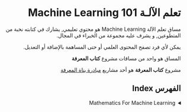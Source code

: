 <div dir="rtl">

# تعلم الآلـة Machine Learning 101

<p>
مساق تعلم الآلة Machine Learning هو محتوي تعليمي, يشارك في كتابته نخبة من المتطوعين, و يشرف عليه مجموعة من الخبراء في المجال.

يمكن لأي فرد تصفح المحتوى العلمي أو حتى المساهمة بالإضافة أو التعديل.

المساق هو واحد من مساقات مشروع **كتاب المعرفة**

مشروع **كتاب المعرفة** هو أحد مشاريع [مبادرة بناة المعرفة](https://www.marefa.org/%D9%85%D8%A8%D8%A7%D8%AF%D8%B1%D8%A9_%D8%A8%D9%86%D8%A7%D8%A9_%D8%A7%D9%84%D9%85%D8%B9%D8%B1%D9%81%D8%A9)


</p>

## الفهرس Index

 <details>
  <summary>Mathematics For Machine Learning</summary>

  0. <details>
       <summary>How to read كيف تقرأ هذا الفصل</summary>
     </details>  
  1. <details>
       <summary>Linear Algebra</summary>
        
       1. Introduction المقدمة
       2. Systems of Linear Equations
       3. Matrices
          1. Matrix Addition and Multiplication
          2. Inverse and Transpose
          3. Multiplication by a Scalar
          4. Compact Representations of Systems of Linear Equations
          5. Solving Systems of Linear Equations
          6. Elementary Transformations
          7. The Minus-1 Trick
          8. Algorithms for Solving a System of Linear Equations
          9. Vector Spaces
          10. Vector Subspaces
          11. Linear Independence
          12. Basis and Rank
              1.  Generating Set and Basis
              2.  Linear Mappings
              3.  Matrix Representation of Linear Mappings
          13. Basis Change
          14. Image and Kernel
          15. Afﬁne Spaces
              1.  Afﬁne Subspaces
              2.  Afﬁne Mappings 

     </details>
  2. <details>
       <summary>Analytic Geometry</summary>

       1. Introduction المقدمة
       2. Norms
       3. Inner Products
          1. Dot Product
          2. General Inner Products
          3. Symmetric, Positive Deﬁnite Matrices
       4. Lengths and Distances
       5. Angles and Orthogonality
       6. Orthonormal Basis
       7. Orthogonal Complement
       8. Inner Product of Functions
       9. Orthogonal Projections
          1.  About
          2.   Projection onto One-Dimensional Subspaces (Lines)
          3.   Projection onto General Subspaces
          4.   Gram-Schmidt Orthogonalization
          5.   Projection onto Afﬁne Subspaces
        10. Rotations
            1.  About
            2.  Rotations in R2
            3.  Rotations in R3
            4.  Rotations in n Dimensions
            5.  Properties of Rotations
       

     </details>
  3. <details>
       <summary>Matrix Decompositions</summary>

       1. Introduction المقدمة
       2. Determinant and Trace
       3. Eigenvalues and Eigenvectors
       4. Cholesky Decomposition
       5. Eigendecomposition and Diagonalization
       6. Geometric Intuition for the Eigendecomposition
       7. Singular Value Decomposition
          1. Geometric Intuitions for the SVD
          2. Construction of the SVD
       8. Matrix Approximation
       9. Matrix Phylogeny
     </details>
  4. <details>
       <summary>Vector Calculus</summary>

       1. Introduction المقدمة
       2. Differentiation of Univariate Functions
          1. Taylor Series
          2. Differentiation Rules
       3. Partial Differentiation and Gradients
          1. Basic Rules of Partial Differentiation
          2. Chain Rule
       4. Gradients of Vector-Valued Functions
       5. Gradients of Matrices
       6. Useful Identities for Computing Gradients
       7. Backpropagation and Automatic Differentiation
          1. Gradients in a Deep Network
          2. Automatic Differentiation
       8. Higher-Order Derivatives
       9. Linearization and Multivariate Taylor Series
       
     </details>
  5. <details>
       <summary>Probability and Distributions</summary>

       1. Introduction المقدمة
       2. Construction of a Probability Space
          1. Philosophical Issues
          2. Probability and Random Variables
          3. Statistics
       3.  Discrete and Continuous Probabilities
           1.  Discrete Probabilities
           2.  Continuous Probabilities
           3.  Contrasting Discrete and Continuous Distributions
       4.  Sum Rule, Product Rule, and Bayes’ Theorem
       5.  Summary Statistics and Independence
           1.  Means and Covariances
           2.  Empirical Means and Covariances
           3.  Three Expressions for the Variance
           4.  Sums and Transformations of Random Variables
           5.  Statistical Independence
           6.  Inner Products of Random Variables
       6. Gaussian Distribution
          1. Introduction
          2. Marginals and Conditionals of Gaussians are Gaussians
          3. Product of Gaussian Densities
          4. Sums and Linear Transformations
          5. Sampling from Multivariate Gaussian Distributions
       7. Conjugacy and the Exponential Family
          1. Introduction
          2. Conjugacy
          3. Sufﬁcient Statistics
          4. Exponential Family
       8. Change of Variables/Inverse Transform
          1. Distribution Function Technique
          2. Change of Variables 
     </details>
  6. <details>
       <summary>Continuous Optimization</summary>
       
       1. Optimization Using Gradient Descent
          1. Step-size
          2. Gradient Descent With Momentum
          3. Stochastic Gradient Descent
       2. Constrained Optimization and Lagrange Multipliers
       3. Convex Optimization
          1. Linear Programming
          2. Quadratic Programming
          3. Legendre-Fenchel Transform and Convex Conjugate 
     </details>

</details>

</div>